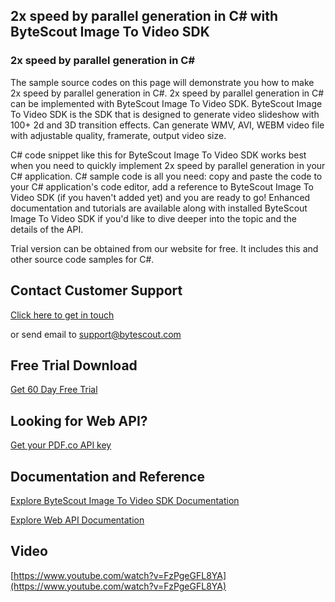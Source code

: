 ## 2x speed by parallel generation in C# with ByteScout Image To Video SDK

### 2x speed by parallel generation in C#

The sample source codes on this page will demonstrate you how to make 2x speed by parallel generation in C#. 2x speed by parallel generation in C# can be implemented with ByteScout Image To Video SDK. ByteScout Image To Video SDK is the SDK that is designed to generate video slideshow with 100+ 2d and 3D transition effects. Can generate WMV, AVI, WEBM video file with adjustable quality, framerate, output video size.

C# code snippet like this for ByteScout Image To Video SDK works best when you need to quickly implement 2x speed by parallel generation in your C# application. C# sample code is all you need: copy and paste the code to your C# application's code editor, add a reference to ByteScout Image To Video SDK (if you haven't added yet) and you are ready to go! Enhanced documentation and tutorials are available along with installed ByteScout Image To Video SDK if you'd like to dive deeper into the topic and the details of the API.

Trial version can be obtained from our website for free. It includes this and other source code samples for C#.

## Contact Customer Support

[Click here to get in touch](https://bytescout.zendesk.com/hc/en-us/requests/new?subject=ByteScout%20Image%20To%20Video%20SDK%20Question)

or send email to [support@bytescout.com](mailto:support@bytescout.com?subject=ByteScout%20Image%20To%20Video%20SDK%20Question) 

## Free Trial Download

[Get 60 Day Free Trial](https://bytescout.com/download/web-installer?utm_source=github-readme)

## Looking for Web API? 

[Get your PDF.co API key](https://pdf.co/documentation/api?utm_source=github-readme)

## Documentation and Reference

[Explore ByteScout Image To Video SDK Documentation](https://bytescout.com/documentation/index.html?utm_source=github-readme)

[Explore Web API Documentation](https://pdf.co/documentation/api?utm_source=github-readme)

## Video

[https://www.youtube.com/watch?v=FzPgeGFL8YA](https://www.youtube.com/watch?v=FzPgeGFL8YA)
